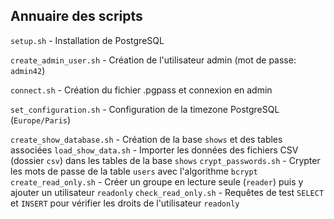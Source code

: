 ## Annuaire des scripts

`setup.sh` - Installation de PostgreSQL

`create_admin_user.sh` - Création de l'utilisateur admin (mot de passe: `admin42`)

`connect.sh` - Création du fichier .pgpass et connexion en admin

`set_configuration.sh` - Configuration de la timezone PostgreSQL (`Europe/Paris`)

`create_show_database.sh` - Création de la base `shows` et des tables associées
`load_show_data.sh` - Importer les données des fichiers CSV (dossier `csv`) dans les tables de la base `shows`
`crypt_passwords.sh` - Crypter les mots de passe de la table `users` avec l'algorithme `bcrypt`
`create_read_only.sh` - Créer un groupe en lecture seule (`reader`) puis y ajouter un utilisateur `readonly`
`check_read_only.sh` - Requêtes de test `SELECT` et `INSERT` pour vérifier les droits de l'utilisateur `readonly`
